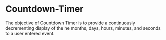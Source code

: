 # Countdown-Timer
The objective of Countdown Timer is to provide a continuously decrementing display of the he months, days, hours, minutes, and seconds to a user entered event.
